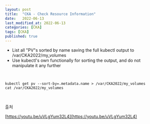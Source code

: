 ```yaml
---
layout: post
title:  "CKA - Check Resource Information"
date:   2022-06-13
last_modified_at: 2022-06-13
categories: [CKA]
tags: [CKA]
published: true
---
```


- List all "PV"s sorted by name saving the full kubectl output to /var/CKA2022/my_volumes
- Use kubectl's own functionally for sorting the output, and do not manipulate it any further

<br/>

```shell
kubectl get pv --sort-by=.metadata.name > /var/CKA2022/my_volumes
cat /var/CKA2022/my_volumes  
```

<br/>

출처

[https://youtu.be/uVLgYum32L4](https://youtu.be/uVLgYum32L4)